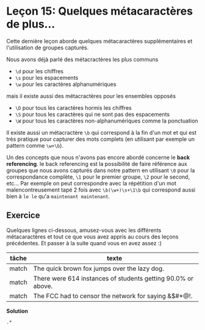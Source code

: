 # Leçon 15: Quelques métacaractères de plus...

Cette dernière leçon aborde quelques métacaractères supplémentaires et l'utilisation de groupes capturés.

Nous avons déjà parlé des métacractères les plus communs

- `\d` pour les chiffres
- `\s` pour les espacements
- `\w` pour les caractères alphanumériques

mais il existe aussi des métacractères pour les ensembles opposés

- `\D` pour tous les caractères hormis les chiffres
- `\S` pour tous les caractères qui ne sont pas des espacements
- `\W` pour tous les caractères non-alphanumériques comme la ponctuation

Il existe aussi un métacractère `\b` qui correspond à la fin d'un mot et qui est très pratique pour capturer des mots complets (en utilisant par exemple un pattern comme `\w+\b`).

Un des concepts que nous n'avons pas encore abordé concerne le **back referencing**. le back referencing est la possibilité de faire référence aux groupes que nous avons capturés dans notre pattern en utilisant `\0` pour la correspondance complète, `\1` pour le premier groupe, `\2` pour le second, etc... Par exemple on peut correspondre avec la répétition d'un mot malencontreusement tapé 2 fois avec `\b(\w+)\s+\1\b` qui correspond aussi bien à `le le` qu'a `maintenant maintenant`.

## Exercice

Quelques lignes ci-dessous, amusez-vous avec les différents métacaractères et tout ce que vous avez appris au cours des leçons précédentes. Et passer à la suite quand vous en avez assez :)

| tâche | texte                                                        |
| ----- | ------------------------------------------------------------ |
| match | The quick brown fox jumps over the lazy dog.                 |
| match | There were 614 instances of students getting 90.0% or above. |
| match | The FCC had to censor the network for saying &$#\*@!.        |

**Solution**

`.*`